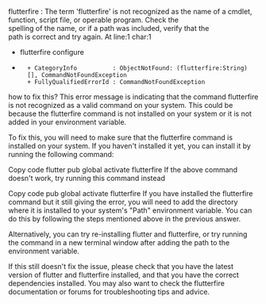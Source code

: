 flutterfire : The term 'flutterfire' is not recognized as the name 
of a cmdlet, function, script file, or operable program. Check the  
spelling of the name, or if a path was included, verify that the    
path is correct and try again.
At line:1 char:1
+ flutterfire configure
+ ~~~~~~~~~~~
    + CategoryInfo          : ObjectNotFound: (flutterfire:String)  
    [], CommandNotFoundException
    + FullyQualifiedErrorId : CommandNotFoundException
how to fix this?
This error message is indicating that the command flutterfire is not recognized as a valid command on your system. This could be because the flutterfire command is not installed on your system or it is not added in your environment variable.

To fix this, you will need to make sure that the flutterfire command is installed on your system. If you haven't installed it yet, you can install it by running the following command:

Copy code
flutter pub global activate flutterfire
If the above command doesn't work, try running this command instead

Copy code
pub global activate flutterfire
If you have installed the flutterfire command but it still giving the error, you will need to add the directory where it is installed to your system's "Path" environment variable.
You can do this by following the steps mentioned above in the previous answer.

Alternatively, you can try re-installing flutter and flutterfire, or try running the command in a new terminal window after adding the path to the environment variable.

If this still doesn't fix the issue, please check that you have the latest version of flutter and flutterfire installed, and that you have the correct dependencies installed. You may also want to check the flutterfire documentation or forums for troubleshooting tips and advice.
